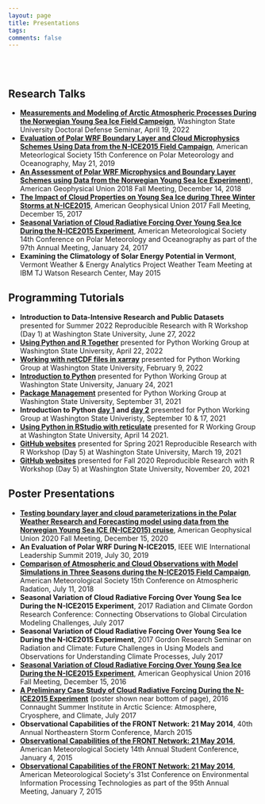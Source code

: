 ```yaml
---
layout: page
title: Presentations
tags:
comments: false
---
```

<br><br>

## Research Talks
- [**Measurements and Modeling of Arctic Atmospheric Processes During the Norwegian Young Sea Ice Field Campeign**](https://youtube.com/live/RyhSnyoh5zM?feature=share), Washington State University Doctoral Defense Seminar, April 19, 2022
- [**Evaluation of Polar WRF Boundary Layer and Cloud Microphysics Schemes Using Data from the N-ICE2015 Field Campaign**](https://ams.confex.com/ams/15Polar/meetingapp.cgi/Paper/357933), American Meteorlogical Society 15th Conference on Polar Meteorology and Oceanography, May 21, 2019
- [**An Assessment of Polar WRF Microphysics and Boundary Layer Schemes using Data from the Norwegian Young Sea Ice Experiment**](https://agu.confex.com/agu/fm18/meetingapp.cgi/Paper/445412)), American Geophysical Union 2018 Fall Meeting, December 14, 2018
- [**The Impact of Cloud Properties on Young Sea Ice during Three Winter Storms at N-ICE2015**](https://agu.confex.com/agu/fm17/meetingapp.cgi/Paper/291590), American Geophysical Union 2017 Fall Meeting, December 15, 2017
- [**Seasonal Variation of Cloud Radiative Forcing Over Young Sea Ice During the N-ICE2015 Experiment**](https://ams.confex.com/ams/97Annual/webprogram/Paper313194.html), American Meteorological Society 14th Conference on Polar Meteorology and Oceanography as part of the 97th Annual Meeting, January 24, 2017
- **Examining the Climatology of Solar Energy Potential in Vermont**, Vermont Weather & Energy Analytics Project Weather Team Meeting at IBM TJ Watson Research Center, May 2015

## Programming Tutorials
- **Introduction to Data-Intensive Research and Public Datasets** presented for Summer 2022 Reproducible Research with R Workshop (Day 1) at Washington State University, June 27, 2022
- [**Using Python and R Together**](https://youtu.be/uu33RZIU8SE) presented for Python Working Group at Washington State University, April 22, 2022
- [**Working with netCDF files in xarray**](https://youtu.be/gd-a_GvOG0g) presented for Python Working Group at Washington State University, February 9, 2022
- [**Introduction to Python**](https://youtu.be/Vw0_zAzMhE8) presented for Python Working Group at Washington State University, January 24, 2021
- [**Package Management**](https://youtu.be/614MJmzlVGY) presented for Python Working Group at Washington State University, September 31, 2021
- **Introduction to Python [day 1](https://youtu.be/5YA29G6BCQw) and [day 2](https://youtu.be/kh0Pe9UqPkY)** presented for Python Working Group at Washington State Univeristy, September 10 & 17, 2021
- [**Using Python in RStudio with reticulate**](r-reticulate-tutorial.md) presented for R Working Group at Washington State University, April 14 2021.
- [**GitHub websites**](https://www.youtube.com/watch?v=tDdayIT6M2Y) presented for Spring 2021 Reproducible Research with R Workshop (Day 5) at Washington State University, March 19, 2021
- [**GitHub websites**](https://www.youtube.com/watch?v=SjY2krSo-80) presented for Fall 2020 Reproducible Research with R Workshop (Day 5) at Washington State University, November 20, 2021

## Poster Presentations
- [**Testing boundary layer and cloud parameterizations in the Polar Weather Research and Forecasting model using data from the Norwegian Young Sea ICE (N-ICE2015) cruise**](https://agu.confex.com/agu/fm20/meetingapp.cgi/Paper/748109), American Geophysical Union 2020 Fall Meeting, December 15, 2020
- **An Evaluation of Polar WRF During N-ICE2015**, IEEE WIE International Leadership Summit 2019, July 30, 2019
- [**Comparison of Atmospheric and Cloud Observations with Model Simulations in Three Seasons during the N-ICE2015 Field Campaign**](https://ams.confex.com/ams/15CLOUD15ATRAD/webprogram/Paper347736.html), American Meteorological Society 15th Conference on Atmospheric Radation, July 11, 2018 
- **Seasonal Variation of Cloud Radiative Forcing Over Young Sea Ice During the N-ICE2015 Experiment**, 2017 Radiation and Climate Gordon Research Conference: Connecting Observations to Global Circulation Modeling Challenges, July 2017
- **Seasonal Variation of Cloud Radiative Forcing Over Young Sea Ice During the N-ICE2015 Experiment**, 2017 Gordon Research Seminar on Radiation and Climate: Future Challenges in Using Models and Observations for Understanding Climate Processes, July 2017
- [**Seasonal Variation of Cloud Radiative Forcing Over Young Sea Ice During the N-ICE2015 Experiment**](https://agu.confex.com/agu/fm16/meetingapp.cgi/Paper/193050), American Geophysical Union 2016 Fall Meeting, December 15, 2016
- [**A Preliminary Case Study of Cloud Radiative Forcing During the N-ICE2015 Experiment**](https://www.candac.ca/create/ss2016/summerschool2016.html) (poster shown near bottom of page), 2016 Connaught Summer Institute in Arctic Science: Atmosphere, Cryosphere, and Climate, July 2017
- **Observational Capabilities of the FRONT Network: 21 May 2014**, 40th Annual Northeastern Storm Conference, March 2015 
- [**Observational Capabilities of the FRONT Network: 21 May 2014**](https://ams.confex.com/ams/95Annual/webprogram/Paper266241.html), American Meteorological Society 14th Annual Student Conference, January 4, 2015
- [**Observational Capabilities of the FRONT Network: 21 May 2014**](https://ams.confex.com/ams/95Annual/webprogram/Paper266225.html), American Meteorological Society's 31st Conference on Environmental Information Processing Technologies as part of the 95th Annual Meeting, January 7, 2015

